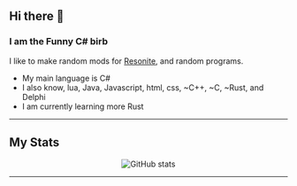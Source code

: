 ## Hi there 👋

### I am the Funny C# birb
I like to make random mods for [Resonite](https://resonite.com), and random programs.
- My main language is C#
- I also know, lua, Java, Javascript, html, css, ~C++, ~C, ~Rust, and Delphi
- I am currently learning more Rust

---

## My Stats

<p align="center">
  <img src="https://github-readme-stats.vercel.app/api?username=NepuShiro&theme=tokyonight" alt="GitHub stats"/>
</p>

---

